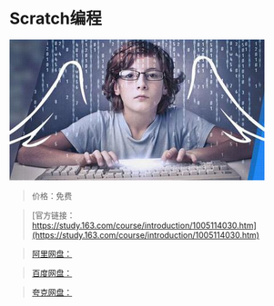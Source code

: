 # Scratch编程

![img](../../../assets/study163/free/f223b8e4-8c7f-4927-961f-d53efaeb14a1.jpeg)

> 价格：免费

> [官方链接：https://study.163.com/course/introduction/1005114030.htm](https://study.163.com/course/introduction/1005114030.htm)

> [阿里网盘：]()

> [百度网盘：]()

> [夸克网盘：]()
